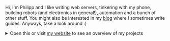 Hi, I'm Philipp and I like writing web servers, tinkering with my phone, building robots (and electronics in general!), automation and a bunch of other stuff. You might also be interested in my [blog](https://xarantolus.github.io/blog/) where I sometimes write guides. Anyways, take a look around :)


<details>
  <summary>Open this or visit <a href="https://xarantolus.github.io/">my website</a> to see an overview of my projects</summary>

{{ range .Categories }}
#### {{.Name}}{{with .Description}}
{{.}}{{end}}
{{range .Repos}}
- {{with . | repo}}[{{.Name}}]({{.Link}}{{with .Title}} "{{.}}"{{end}}): {{.Desc | transform}}{{end}}{{end}}
{{end}}

</details>
